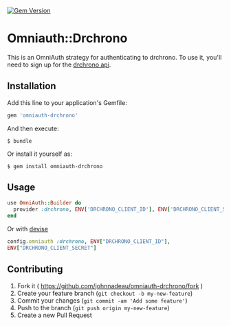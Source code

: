 [![Gem Version](https://badge.fury.io/rb/omniauth-drchrono.svg)](http://badge.fury.io/rb/omniauth-drchrono)

# Omniauth::Drchrono

This is an OmniAuth strategy for authenticating to drchrono. To use it, you'll need to sign up for the [drchrono api](https://www.drchrono.com/api/).

## Installation

Add this line to your application's Gemfile:

```ruby
gem 'omniauth-drchrono'
```

And then execute:

    $ bundle

Or install it yourself as:

    $ gem install omniauth-drchrono

## Usage

```ruby
use OmniAuth::Builder do
  provider :drchrono, ENV['DRCHRONO_CLIENT_ID'], ENV['DRCHRONO_CLIENT_SECRET']
end
```

Or with [devise](https://github.com/plataformatec/devise)

```ruby
config.omniauth :drchrono, ENV["DRCHRONO_CLIENT_ID"],
ENV["DRCHRONO_CLIENT_SECRET"]
```

## Contributing

1. Fork it ( https://github.com/johnnadeau/omniauth-drchrono/fork )
2. Create your feature branch (`git checkout -b my-new-feature`)
3. Commit your changes (`git commit -am 'Add some feature'`)
4. Push to the branch (`git push origin my-new-feature`)
5. Create a new Pull Request
